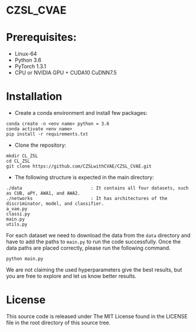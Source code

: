 # CZSL_CVAE


# Prerequisites:
- Linux-64
- Python 3.6
- PyTorch 1.3.1
- CPU or NVIDIA GPU + CUDA10 CuDNN7.5

# Installation
- Create a conda environment and install few packages:
 ```
conda create -n <env name> python = 3.6
conda activate <env name>
pip install -r requirements.txt
```
- Clone the repository:
 ```
mkdir CL_ZSL
cd CL_ZSL
git clone https://github.com/CZSLwithCVAE/CZSL_CVAE.git
```
- The following structure is expected in the main directory:
 ```
./data                          : It contains all four datasets, such as CUB, aPY, AWA1, and AWA2.
./networks                      : It has architectures of the discriminator, model, and classifier.
a_vae.py                        
classi.py
main.py
utils.py
```
For each dataset we need to download the data from the `data` directory and have to add the paths to `main.py` to run the code successfully.
Once the data paths are placed correctly, please run the following command.
```
python main.py
```

We are not claiming the used hyperparameters give the best results, but you are free to explore and let us know better results. 

# License
This source code is released under The MIT License found in the LICENSE file in the root directory of this source tree.
